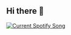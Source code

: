 ## Hi there 👋

<a href="https://github.com/SamBlack569/Spotify-Readme">
  <picture>
    <source
      media="(prefers-color-scheme: light), (prefers-color-scheme: no-preference)"
      srcset="https://unluckybee.pythonanywhere.com?theme=light&scan=false&eq_color=rainbow&spin=true"
    />
    <source
      media="(prefers-color-scheme: dark)"
      srcset="https://unluckybee.pythonanywhere.com?theme=dark&scan=false&eq_color=rainbow&spin=true"
    />
    <img alt="Current Spotify Song"> <!-- https://github.com/SamBlack569/Spotify-Readme -->
  </picture>
</a>
